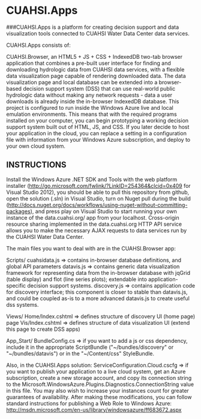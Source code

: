 CUAHSI.Apps
===========

###CUAHSI.Apps is a platform for creating decision support and data visualization tools connected to CUAHSI Water Data Center data services.

CUAHSI.Apps consists of:

CUAHSI.Browser, an HTML5 + JS + CSS + IndexedDB two-tab browser application that combines a pre-built user interface for finding and downloading hydrologic data from CUAHSI data services, with a flexible data visualization page capable of rendering downloaded data. The data visualization page and local database can be extended into a browser-based decision support system (DSS) that can use real-world public hydrologic data without making any network requests - data a user downloads is already inside the in-browser IndexedDB database. This project is configured to run inside the Windows Azure live and local emulation environments. This means that with the required programs installed on your computer, you can begin prototyping a working decision support system built out of HTML, JS, and CSS. If you later decide to host your application in the cloud, you can replace a setting in a configuration file with information from your Windows Azure subscription, and deploy to your own cloud system.


INSTRUCTIONS
------------

Install the Windows Azure .NET SDK and Tools with the web platform installer (http://go.microsoft.com/fwlink/?LinkID=254364&clcid=0x409 for Visual Studio 2012), you should be able to pull this repository from github, open the solution (.sln) in Visual Studio, turn on Nuget pull during the build (http://docs.nuget.org/docs/workflows/using-nuget-without-committing-packages), and press play on Visual Studio to start running your own instance of the data.cuahsi.org/ app from your localhost. Cross-origin resource sharing implemented in the data.cuahsi.org HTTP API service allows you to make the necessary AJAX requests to data services run by the CUAHSI Water Data Center.

The main files you want to deal with are in the CUAHSI.Browser app:

Scripts/
  cuahsidata.js => contains in-browser database definitions, and global API parameters
  datavis.js => contains generic data visualization framework for representing data from the in-browser database with jqGrid (table display) and flot (line series plots); extendable into application-specific decision support systems.
  discovery.js => contains application code for discovery interface; this component is closer to stable than datavis.js, and could be coupled as-is to a more advanced datavis.js to create useful dss systems.

Views/
  Home/Index.cshtml => defines structure of discovery UI (home page) page
  Vis/Index.cshtml => defines structure of data visualization UI (extend this page to create DSS apps)

App_Start/
  BundleConfig.cs => if you want to add a js or css dependency, include it in the appropriate ScriptBundle ("~/bundles/discovery" or "~/bundles/datavis") or in the "~/Content/css" StyleBundle.

Also, in the CUAHSI.Apps solution:
ServiceConfiguration.Cloud.cscfg => if you want to publish your application to a live cloud system, get an Azure subscription, create a new storage account, and copy its connection string to the Microsoft.WindowsAzure.Plugins.Diagnostics.ConnectionString value in this file. You may also wish to increase your instances count for greater guarantees of availability. After making these modifications, you can follow standard instructions for publishing a Web Role to Windows Azure: http://msdn.microsoft.com/en-us/library/windowsazure/ff683672.aspx
